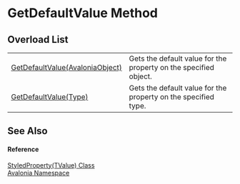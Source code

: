 # GetDefaultValue Method


## Overload List
<table>
<tr>
<td><a href="M_Avalonia_StyledProperty_1_GetDefaultValue">GetDefaultValue(AvaloniaObject)</a></td>
<td>Gets the default value for the property on the specified object.</td>
</tr>
<tr>
<td><a href="M_Avalonia_StyledProperty_1_GetDefaultValue_1">GetDefaultValue(Type)</a></td>
<td>Gets the default value for the property on the specified type.</td>
</tr>
</table>

## See Also


#### Reference
<a href="T_Avalonia_StyledProperty_1">StyledProperty(TValue) Class</a>  
<a href="N_Avalonia">Avalonia Namespace</a>  

